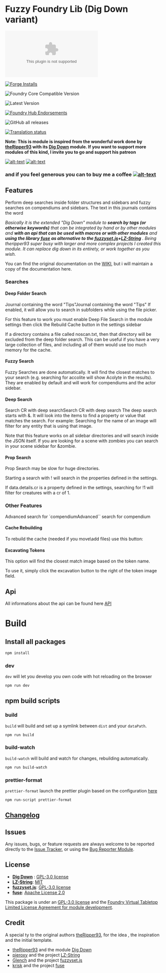 # Fuzzy Foundry Lib (Dig Down variant)

![Latest Release Download Count](https://img.shields.io/github/downloads/p4535992/foundryvtt-fuzzy-foundry-lib/latest/module.zip?color=2b82fc&label=DOWNLOADS&style=for-the-badge)

[![Forge Installs](https://img.shields.io/badge/dynamic/json?label=Forge%20Installs&query=package.installs&suffix=%25&url=https%3A%2F%2Fforge-vtt.com%2Fapi%2Fbazaar%2Fpackage%2Ffuzzy-foundry-lib&colorB=006400&style=for-the-badge)](https://forge-vtt.com/bazaar#package=fuzzy-foundry-lib)

![Foundry Core Compatible Version](https://img.shields.io/badge/dynamic/json.svg?url=https%3A%2F%2Fraw.githubusercontent.com%2Fp4535992%2Ffoundryvtt-fuzzy-foundry-lib%2Fmaster%2Fsrc%2Fmodule.json&label=Foundry%20Version&query=$.compatibility.verified&colorB=orange&style=for-the-badge)

![Latest Version](https://img.shields.io/badge/dynamic/json.svg?url=https%3A%2F%2Fraw.githubusercontent.com%2Fp4535992%2Ffoundryvtt-fuzzy-foundry-lib%2Fmaster%2Fsrc%2Fmodule.json&label=Latest%20Release&prefix=v&query=$.version&colorB=red&style=for-the-badge)

[![Foundry Hub Endorsements](https://img.shields.io/endpoint?logoColor=white&url=https%3A%2F%2Fwww.foundryvtt-hub.com%2Fwp-json%2Fhubapi%2Fv1%2Fpackage%2Ffuzzy-foundry-lib%2Fshield%2Fendorsements&style=for-the-badge)](https://www.foundryvtt-hub.com/package/fuzzy-foundry-lib/)

![GitHub all releases](https://img.shields.io/github/downloads/p4535992/foundryvtt-fuzzy-foundry-lib/total?style=for-the-badge)

[![Translation status](https://weblate.foundryvtt-hub.com/widgets/fuzzy-foundry-lib/-/287x66-black.png)](https://weblate.foundryvtt-hub.com/engage/fuzzy-foundry-lib/)

**Note: This is module is inspired from the  wonderful work done by [theRipper93](https://theripper93.com/) with its [Dig Down](https://github.com/theripper93/fuzzy-foundry) module.
If you want to support more modules of this kind, I invite you to go and support his patreon**

[![alt-text](https://img.shields.io/badge/-Patreon-%23ff424d?style=for-the-badge)](https://www.patreon.com/theripper93) [![alt-text](https://img.shields.io/badge/-Discord-%235662f6?style=for-the-badge)](https://discord.gg/F53gBjR97G)

### and if you feel generous you can to buy me a coffee [![alt-text](https://img.shields.io/badge/-Patreon-%23ff424d?style=for-the-badge)](https://www.patreon.com/p4535992)


## Features

Perform deep searches inside folder structures and sidebars and fuzzy searches on compendiums and sidebars. The text in this journals contains the word

_Basically it is the extended "Dig Down" module to **search by tags (or otherwise keywords)** that can be integrated by hand or by other modules and **with an api that can be used with macros or with other modules** and **using the library [fuse](https://github.com/krisk/fuse) as alternative to the [fuzzyset.js](https://github.com/Glench/fuzzyset.js)+[LZ-String](https://github.com/pieroxy/lz-string)** . Being theripper93 super busy with larger and more complex projects I created this module. It can replace dig down in its entirety, or work together as you wish._

You can find the original documentation on the [WIKI](https://api.theripper93.com/modulewiki/fuzzy-foundry/free), but i will maintain a copy of the documentation here.

### Searches

#### Deep Folder Search

Journal containing the word "Tips"Journal containing the word "Tips"
If enabled, it will allow you to search in subfolders while using the file picker.

For this feature to work you must enable Deep File Search in the module settings then click the Rebuild Cache button in the settings sidebar

If a directory contains a file called noscan.txt, then that directory will be excluded from the deep folder search. This can be useful if you have a very large collection of files, and including all of them would use too much memory for the cache.

#### Fuzzy Search

Fuzzy Searches are done automatically. It will find the closest matches to your search (e.g. searching for accolite will show Acolyte in the results). They are enabled by default and will work for compendiums and the actor sidebar.

#### Deep Search

Search CR with deep searchSearch CR with deep search
The deep search starts with &. It will look into the items to find a property or value that matches the search. For example: Searching for the name of an image will filter for any entity that is using that image.

Note that this feature works on all sidebar directories and will search inside the JSON itself. If you are looking for a scene with zombies you can search in your scene sidebar for &zombie.

#### Prop Search

Prop Search may be slow for huge directories.

Starting a search with ! will search in the properties defined in the settings.

If data.details.cr is a property defined in the settings, searching for !1 will filter for creatures with a cr of 1.

### Other Features

Advanced search for `compendiumAdvanced`` search for compendium

#### Cache Rebuilding

To rebuild the cache (needed if you move\add files) use this button:

#### Excavating Tokens

This option will find the closest match image based on the token name.

To use it, simply click the excavation button to the right of the token image field.


## Api

All informations about the api can be found here [API](./wiki/api.md)


# Build

## Install all packages

```bash
npm install
```

### dev

`dev` will let you develop you own code with hot reloading on the browser

```bash
npm run dev
```

## npm build scripts

### build

`build` will build and set up a symlink between `dist` and your `dataPath`.

```bash
npm run build
```

### build-watch

`build-watch` will build and watch for changes, rebuilding automatically.

```bash
npm run build-watch
```

### prettier-format

`prettier-format` launch the prettier plugin based on the configuration [here](./.prettierrc)

```bash
npm run-script prettier-format
```

## [Changelog](./CHANGELOG.md)

## Issues

Any issues, bugs, or feature requests are always welcome to be reported directly to the [Issue Tracker](https://github.com/p4535992/foundryvtt-fuzzy-foundry-lib/issues ), or using the [Bug Reporter Module](https://foundryvtt.com/packages/bug-reporter/).

## License

- **[Dig Down](https://github.com/theripper93/fuzzy-foundry)** : [GPL-3.0 license](https://github.com/theripper93/fuzzy-foundry/blob/master/LICENSE)
- **[LZ-String](https://github.com/pieroxy/lz-string)**: [MIT](https://github.com/pieroxy/lz-string/blob/master/LICENSE)
- **[fuzzyset.js](https://github.com/Glench/fuzzyset.js)**: [GPL-3.0 license](https://github.com/Glench/fuzzyset.js/blob/master/LICENSE.md)
- **[fuse](https://github.com/krisk/fuse)**: [Apache License 2.0](https://github.com/krisk/Fuse/blob/main/LICENSE)

This package is under an [GPL-3.0 license](LICENSE) and the [Foundry Virtual Tabletop Limited License Agreement for module development](https://foundryvtt.com/article/license/).

## Credit

A special ty to the original authors [theRipper93](https://theripper93.com/), for the idea , the inspiration and the initial template.

- [theRipper93](https://theripper93.com/) and the module [Dig Down](https://github.com/theripper93/fuzzy-foundry)
- [pieroxy](https://github.com/pieroxy/) and the project [LZ-String](https://github.com/pieroxy/lz-string)
- [Glench](https://github.com/Glench/) and the project [fuzzyset.js](https://github.com/Glench/fuzzyset.js)
- [krisk](https://github.com/krisk) and the project [fuse](https://github.com/krisk/fuse) 